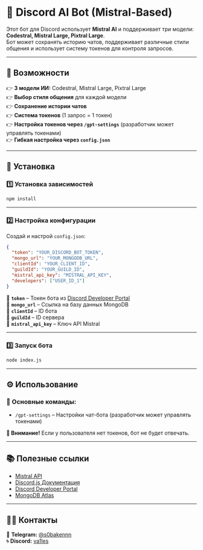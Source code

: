# 🤖 Discord AI Bot (Mistral-Based)

Этот бот для Discord использует **Mistral AI** и поддерживает три модели: **Codestral, Mistral Large, Pixtral Large**.  
Бот может сохранять историю чатов, поддерживает различные стили общения и использует систему токенов для контроля запросов.

---

## 📌 Возможности
👉 **3 модели ИИ:** Codestral, Mistral Large, Pixtral Large  
👉 **Выбор стиля общения** для каждой модели  
👉 **Сохранение истории чатов**  
👉 **Система токенов** (1 запрос = 1 токен)  
👉 **Настройка токенов через `/gpt-settings`** (разработчик может управлять токенами)  
👉 **Гибкая настройка через `config.json`**  

---

## 💞 Установка

### 1️⃣ Установка зависимостей
```sh
npm install
```

---

### 2️⃣ Настройка конфигурации
Создай и настрой `config.json`:
```json
{
  "token": "YOUR_DISCORD_BOT_TOKEN",
  "mongo_url": "YOUR_MONGODB_URL",
  "clientId": "YOUR_CLIENT_ID",
  "guildId": "YOUR_GUILD_ID",
  "mistral_api_key": "MISTRAL_API_KEY",
  "developers": ["USER_ID_1"]
}
```
🔹 **`token`** – Токен бота из [Discord Developer Portal](https://discord.com/developers/applications)  
🔹 **`mongo_url`** – Ссылка на базу данных MongoDB  
🔹 **`clientId`** – ID бота  
🔹 **`guildId`** – ID сервера  
🔹 **`mistral_api_key`** – Ключ API Mistral  

---

### 3️⃣ Запуск бота
```sh
node index.js
```

---

## ⚙️ Использование

### 🎯 Основные команды:
- `/gpt-settings` – Настройки чат-бота (разработчик может управлять токенами)

**📌 Внимание!** Если у пользователя нет токенов, бот не будет отвечать.

---

## 📚 Полезные ссылки
- [Mistral API](https://console.mistral.ai/)
- [Discord.js Документация](https://discord.js.org/)
- [Discord Developer Portal](https://discord.com/developers/applications)
- [MongoDB Atlas](https://www.mongodb.com/atlas/database)

---

## 👨‍💻 Контакты
📩 **Telegram:** [@s0bakennn](https://t.me/s0bakennn)  
🌀 **Discord:** [va1les](https://discord.com/users/550336142160035840)  